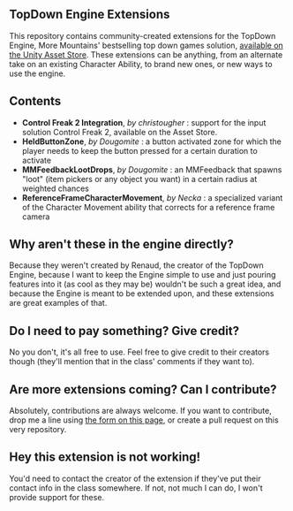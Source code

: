 ## TopDown Engine Extensions
This repository contains community-created extensions for the TopDown Engine, More Mountains' bestselling top down games solution, [available on the Unity Asset Store](https://assetstore.unity.com/packages/templates/systems/topdown-engine-89636?aid=1011lKhG). These extensions can be anything, from an alternate take on an existing Character Ability, to brand new ones, or new ways to use the engine.

## Contents
* **Control Freak 2 Integration**, _by christougher_ : support for the input solution Control Freak 2, available on the Asset Store.
* **HeldButtonZone**, _by Dougomite_ : a button activated zone for which the player needs to keep the button pressed for a certain duration to activate
* **MMFeedbackLootDrops**, _by Dougomite_ : an MMFeedback that spawns "loot" (item pickers or any object you want) in a certain radius at weighted chances
* **ReferenceFrameCharacterMovement**, _by Necka_ : a specialized variant of the Character Movement ability that corrects for a reference frame camera

## Why aren't these in the engine directly?
Because they weren't created by Renaud, the creator of the TopDown Engine, because I want to keep the Engine simple to use and just pouring features into it (as cool as they may be) wouldn't be such a great idea, and because the Engine is meant to be extended upon, and these extensions are great examples of that.

## Do I need to pay something? Give credit?
No you don't, it's all free to use. Feel free to give credit to their creators though (they'll mention that in the class' comments if they want to).

## Are more extensions coming? Can I contribute?
Absolutely, contributions are always welcome. If you want to contribute, drop me a line using [the form on this page](https://topdown-engine.moremountains.com/topdown-engine-contact), or create a pull request on this very repository.

## Hey this extension is not working!
You'd need to contact the creator of the extension if they've put their contact info in the class somewhere. If not, not much I can do, I won't provide support for these.

